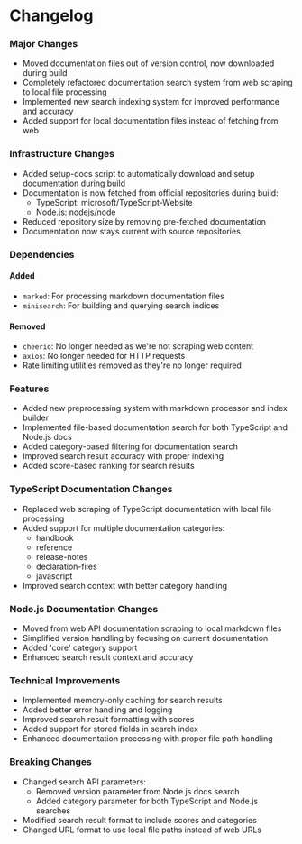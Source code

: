 # Changelog

### Major Changes
- Moved documentation files out of version control, now downloaded during build
- Completely refactored documentation search system from web scraping to local file processing
- Implemented new search indexing system for improved performance and accuracy
- Added support for local documentation files instead of fetching from web

### Infrastructure Changes
- Added setup-docs script to automatically download and setup documentation during build
- Documentation is now fetched from official repositories during build:
  - TypeScript: microsoft/TypeScript-Website
  - Node.js: nodejs/node
- Reduced repository size by removing pre-fetched documentation
- Documentation now stays current with source repositories

### Dependencies
#### Added
- `marked`: For processing markdown documentation files
- `minisearch`: For building and querying search indices

#### Removed
- `cheerio`: No longer needed as we're not scraping web content
- `axios`: No longer needed for HTTP requests
- Rate limiting utilities removed as they're no longer required

### Features
- Added new preprocessing system with markdown processor and index builder
- Implemented file-based documentation search for both TypeScript and Node.js docs
- Added category-based filtering for documentation search
- Improved search result accuracy with proper indexing
- Added score-based ranking for search results

### TypeScript Documentation Changes
- Replaced web scraping of TypeScript documentation with local file processing
- Added support for multiple documentation categories:
  - handbook
  - reference
  - release-notes
  - declaration-files
  - javascript
- Improved search context with better category handling

### Node.js Documentation Changes
- Moved from web API documentation scraping to local markdown files
- Simplified version handling by focusing on current documentation
- Added 'core' category support
- Enhanced search result context and accuracy

### Technical Improvements
- Implemented memory-only caching for search results
- Added better error handling and logging
- Improved search result formatting with scores
- Added support for stored fields in search index
- Enhanced documentation processing with proper file path handling

### Breaking Changes
- Changed search API parameters:
  - Removed version parameter from Node.js docs search
  - Added category parameter for both TypeScript and Node.js searches
- Modified search result format to include scores and categories
- Changed URL format to use local file paths instead of web URLs
